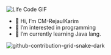



![Life Code GIF](https://github.com/user-attachments/assets/0426b804-7cd1-447e-aa3a-b40a0a49e399)

- 👋 Hi, I’m CM-RejaulKarim
- 👀 I’m interested in programming 
- 🌱 I’m currently learning Java lang.

  

<!---
- 💞️ I’m looking to collaborate on ...
- 📫 How to reach me ...
- 😄 Pronouns: ...
- ⚡ Fun fact: ... --->
![github-contribution-grid-snake-dark](https://github.com/user-attachments/assets/e077b614-a8cf-46cd-bb71-6cae9457ec93)

<!---
CM-RejaulKarim/CM-RejaulKarim is a ✨ special ✨ repository because its `README.md` (this file) appears on your GitHub profile.
You can click the Preview link to take a look at your changes.
--->
